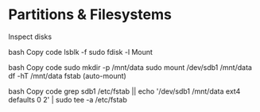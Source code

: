 # Partitions & Filesystems

Inspect disks

bash
Copy code
lsblk -f
sudo fdisk -l
Mount

bash
Copy code
sudo mkdir -p /mnt/data
sudo mount /dev/sdb1 /mnt/data
df -hT /mnt/data
fstab (auto-mount)

bash
Copy code
grep sdb1 /etc/fstab || echo '/dev/sdb1 /mnt/data ext4 defaults 0 2' | sudo tee -a /etc/fstab
